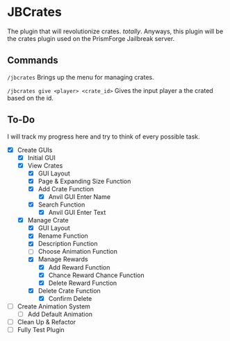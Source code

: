 # JBCrates

The plugin that will revolutionize crates. *totally*. Anyways, this plugin will be the crates plugin used on the PrismForge Jailbreak server. 
## Commands

`/jbcrates` Brings up the menu for managing crates.

`/jbcrates give <player> <crate_id>` Gives the input player a the crated based on the id.

## To-Do
I will track my progress here and try to think of every possible task.
- [X] Create GUIs
  - [X] Initial GUI
  - [X] View Crates 
    - [X] GUI Layout
    - [X] Page & Expanding Size Function
    - [X] Add Crate Function
      - [X] Anvil GUI Enter Name
    - [X] Search Function
        - [X] Anvil GUI Enter Text
  - [X] Manage Crate
    - [X] GUI Layout
    - [X] Rename Function
    - [X] Description Function
    - [ ] Choose Animation Function
    - [X] Manage Rewards
        - [X] Add Reward Function
        - [X] Chance Reward Chance Function
        - [X] Delete Reward Function
    - [X] Delete Crate Function
        - [X] Confirm Delete
- [ ] Create Animation System
  - [ ] Add Default Animation
- [ ] Clean Up & Refactor
- [ ] Fully Test Plugin
